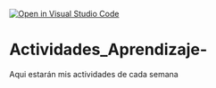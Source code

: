 [![Open in Visual Studio Code](https://classroom.github.com/assets/open-in-vscode-c66648af7eb3fe8bc4f294546bfd86ef473780cde1dea487d3c4ff354943c9ae.svg)](https://classroom.github.com/online_ide?assignment_repo_id=8580493&assignment_repo_type=AssignmentRepo)
# Actividades_Aprendizaje-
Aqui estarán mis actividades de cada semana
